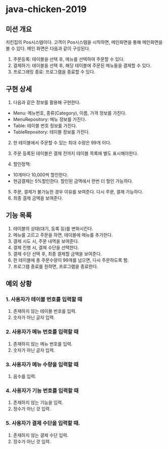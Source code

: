 # java-chicken-2019

## 미션 개요

치킨집의 Pos시스템이다. 고객이 Pos시스템을 시작하면, 메인화면을 통해 메인화면을 볼 수 있다. 메인 화면은 다음과 같이 구성된다.

1. 주문등록: 테이블을 선택 후, 메뉴를 선택하여 주문할 수 있다.
2. 결제하기: 테이블을 선택 후, 해당 테이블에 주문된 메뉴들을 결제할 수 있다.
3. 프로그래밍 종료: 프로그램을 종료할 수 있다.

## 구현 상세

1. 다음과 같은 정보를 활용해 구현한다.

- Menu: 메뉴번호, 종류(Category), 이름, 가격 정보를 가진다.
- MenuRepository: 메뉴 정보를 가진다.
- Table: 테이블 번호 정보를 가진다.
- TableRepository: 테이블 정보를 가진다.

2. 한 테이블에서 주문할 수 있는 최대 수량은 99개 이다.

3. 주문 등록된 테이블은 결제 전까지 테이블 목록에 별도 표시해야한다.
4. 할인정책:

- 10개마다 10,000씩 할인한다.
- 현금결제는 5%할인한다. 할인된 금액에서 한번 더 할인 가능하다.

5. 주문, 결제가 불가능한 경우 이유를 보여준다. 다시 주문, 결제 가능하다.
6. 최종 결제 금액을 보여준다.

## 기능 목록

1. 테이블의 상태(대기, 등록 등)를 변화시킨다.
2. 메뉴를 고르고 주문을 하면, 테이블에 메뉴를 추가한다. 
3. 결제 시도 시, 주문 내역을 보여준다.
4. 결제 진행 시, 결제 수단을 선택한다.
5. 결제 수단 선택 후, 최종 결제할 금액을 보여준다.
6. 한 테이블에 총 주문수량이 99개를 넘으면, 다시 주문하도록 함.
7. 프로그램 종료를 원하면, 프로그램을 종료한다.



## 예외 상황

### 1. 사용자가 테이블 번호를 입력할 때

1. 존재하지 않는 테이블 번호를 입력.
2. 숫자가 아닌 글자 입력.

### 2. 사용자가 메뉴 번호를 입력할 때

1. 존재하지 않는 메뉴 번호를 입력.
2. 숫자가 아닌 글자 입력.

### 3. 사용자가 메뉴 수량을 입력할 때

1. 음수를 입력.

### 4. 사용자가 기능 번호를 입력할 때

1. 존재하지 않는 기능을 입력.
2. 정수가 아닌 것 입력.

### 5. 사용자가 결제 수단을 입력할 때.

1. 존재하지 않는 결제 수단 입력.
2. 정수가 아닌 것 입력.